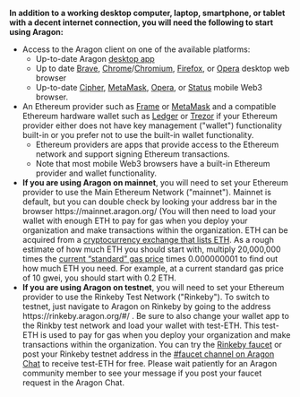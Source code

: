 <p>
	<strong>In addition to a working desktop computer, laptop, smartphone, or tablet with a decent internet connection, you will need the following to start using Aragon:</strong>
</p>
<ul>
	<li>Access to the Aragon client on one of the available platforms:<br>
	<ul>
		<li>Up-to-date Aragon <a href="https://github.com/aragon/aragon-desktop/releases" target="_blank">desktop app</a> </li>
		<li>Up to date <a href="https://brave.com/" target="_blank">Brave</a>, <a href="https://www.google.com/chrome/" target="_blank">Chrome</a>/<a href="https://www.chromium.org/getting-involved/download-chromium" target="_blank">Chromium</a>, <a href="https://www.mozilla.org/firefox/" target="_blank">Firefox</a>, or <a href="https://www.opera.com/download" target="_blank">Opera</a> desktop web browser</li>
		<li>Up-to-date <a href="https://www.cipherbrowser.com/" target="_blank">Cipher</a>, <a href="https://metamask.io" target="_blank">MetaMask</a>, <a href="https://www.opera.com/crypto" target="_blank">Opera</a>, or <a href="https://status.im/" target="_blank">Status</a> mobile Web3 browser.</li>
	</ul>
	</li>
	<li>An Ethereum provider such as <a href="https://frame.sh/" target="_blank">Frame</a> or <a href="https://metamask.io/" target="_blank">MetaMask</a> and a compatible Ethereum hardware wallet such as <a href="https://www.ledger.com/" target="_blank">Ledger</a> or <a href="https://trezor.io/" target="_blank">Trezor</a> if your Ethereum provider either does not have key management ("wallet") functionality built-in or you prefer not to use the built-in wallet functionality.
	<ul>
		<li>Ethereum providers are apps that provide access to the Ethereum network and support signing Ethereum transactions.</li>
		<li>Note that most mobile Web3 browsers have a built-in Ethereum provider and wallet functionality.</li>
	</ul>
	</li>
	<li><strong>If you are using Aragon on mainnet</strong>, you will need to set your Ethereum provider to use the Main Ethereum Network ("mainnet"). Mainnet is default, but you can double check by looking your address bar in the browser https://mainnet.aragon.org/ (You will then need to load your wallet with enough ETH to pay for gas when you deploy your organization and make transactions within the organization. ETH can be acquired from a <a href="https://docs.ethhub.io/using-ethereum/how-to-buy-ether/" target="_blank">cryptocurrency exchange that lists ETH</a>. As a rough estimate of how much ETH you should start with, multiply 20,000,000 times the <a href="https://ethgasstation.info/" target="_blank">current “standard” gas price</a> times 0.000000001 to find out how much ETH you need. For example, at a current standard gas price of 10 gwei, you should start with 0.2 ETH.</li>
	<li><strong>If you are using Aragon on testnet</strong>, you will need to set your Ethereum provider to use the Rinkeby Test Network ("Rinkeby"). To switch to testnet, just navigate to Aragon on Rinkeby by going to the address https://rinkeby.aragon.org/#/ . Be sure to also change your wallet app to the Rinkby test network and load your wallet with test-ETH. This test-ETH is used to pay for gas when you deploy your organization and make transactions within the organization. You can try the <a href="https://faucet.rinkeby.io/" target="_blank">Rinkeby faucet</a> or post your Rinkeby testnet address in the <a href="https://aragon.chat/faucet" target="_blank">#faucet channel on Aragon Chat</a> to receive test-ETH for free. Please wait patiently for an Aragon community member to see your message if you post your faucet request in the Aragon Chat.</li>
</ul>
